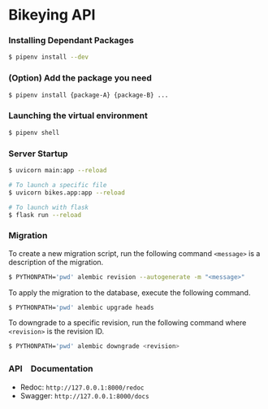 # Bikeying API

### Installing Dependant Packages
```bash
$ pipenv install --dev
```

### (Option) Add the package you need
```bash
$ pipenv install {package-A} {package-B} ...
```

### Launching the virtual environment
```bash
$ pipenv shell
```

### Server Startup
```bash
$ uvicorn main:app --reload

# To launch a specific file
$ uvicorn bikes.app:app --reload

# To launch with flask
$ flask run --reload
```

### Migration
To create a new migration script, run the following command `<message>` is a description of the migration.
```bash
$ PYTHONPATH='pwd' alembic revision --autogenerate -m "<message>"
```

To apply the migration to the database, execute the following command.
```bash
$ PYTHONPATH='pwd' alembic upgrade heads
```

To downgrade to a specific revision, run the following command where `<revision>` is the revision ID.
```bash
$ PYTHONPATH='pwd' alembic downgrade <revision>
```

### API　Documentation
- Redoc: `http://127.0.0.1:8000/redoc`
- Swagger: `http://127.0.0.1:8000/docs`